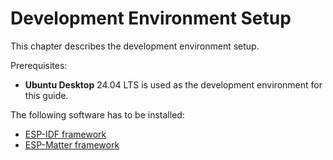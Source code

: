 <show-structure/>

# Development Environment Setup

This chapter describes the development environment setup.

Prerequisites:
- **Ubuntu Desktop** 24.04 LTS is used as the development environment for this guide. 

The following software has to be installed:
- [ESP-IDF framework](Espressif.md#esp-idf-framework)
- [ESP-Matter framework](Espressif.md#esp-matter-solution)
